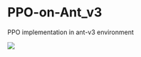 # PPO-on-Ant_v3
PPO implementation in ant-v3 environment

<img src="https://user-images.githubusercontent.com/67745456/134385730-46a2c7d1-1f49-47e7-bda3-661e692c8ee9.gif">
